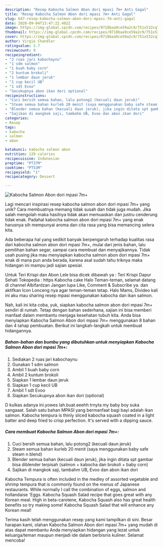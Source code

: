```yaml
---
description: "Resep Kabocha Salmon Abon dori mpasi 7m+ Anti Gagal"
title: "Resep Kabocha Salmon Abon dori mpasi 7m+ Anti Gagal"
slug: 647-resep-kabocha-salmon-abon-dori-mpasi-7m-anti-gagal
date: 2020-09-04T13:47:22.492Z
image: https://img-global.cpcdn.com/recipes/0718baa9ce59a2c9/751x532cq70/kabocha-salmon-abon-dori-mpasi-7m-foto-resep-utama.jpg
thumbnail: https://img-global.cpcdn.com/recipes/0718baa9ce59a2c9/751x532cq70/kabocha-salmon-abon-dori-mpasi-7m-foto-resep-utama.jpg
cover: https://img-global.cpcdn.com/recipes/0718baa9ce59a2c9/751x532cq70/kabocha-salmon-abon-dori-mpasi-7m-foto-resep-utama.jpg
author: Virgie Chandler
ratingvalue: 3.7
reviewcount: 9
recipeingredient:
- "2 ruas jari kabochaynu"
- "1 sdm salmon"
- "1 buah baby corn"
- "2 kuntum brokoli"
- "1 lembar daun jeruk"
- "1 cup kecil UB"
- "1 sdt Evoo"
- "Secukupnya abon ikan dori optional"
recipeinstructions:
- "Cuci bersih semua bahan, lalu potong2 (kecuali daun jeruk)"
- "Steam semua bahan kurleb 20 menit (saya menggunakan baby safe steam n blend)"
- "Blender semua bahan (kecuali daun jeruk), jika ingin ditata spt gambar bisa diblender terpisah (salmon + kabocha dan brokoli + baby corn)"
- "Sajikan di mangkok saji, tambahm UB, Evoo dan abon ikan dori"
categories:
- Resep
tags:
- kabocha
- salmon
- abon

katakunci: kabocha salmon abon 
nutrition: 129 calories
recipecuisine: Indonesian
preptime: "PT37M"
cooktime: "PT53M"
recipeyield: "1"
recipecategory: Dessert

---
```



![Kabocha Salmon Abon dori mpasi 7m+](https://img-global.cpcdn.com/recipes/0718baa9ce59a2c9/751x532cq70/kabocha-salmon-abon-dori-mpasi-7m-foto-resep-utama.jpg)

Lagi mencari inspirasi resep kabocha salmon abon dori mpasi 7m+ yang unik? Cara membuatnya memang tidak susah dan tidak juga mudah. Jika salah mengolah maka hasilnya tidak akan memuaskan dan justru cenderung tidak enak. Padahal kabocha salmon abon dori mpasi 7m+ yang enak harusnya sih mempunyai aroma dan cita rasa yang bisa memancing selera kita.

Ada beberapa hal yang sedikit banyak berpengaruh terhadap kualitas rasa dari kabocha salmon abon dori mpasi 7m+, mulai dari jenis bahan, lalu pemilihan bahan segar, sampai cara membuat dan menyajikannya. Tidak usah pusing jika mau menyiapkan kabocha salmon abon dori mpasi 7m+ enak di mana pun anda berada, karena asal sudah tahu triknya maka hidangan ini mampu jadi sajian spesial.

Untuk Teri Krispi dan Abon Lele bisa dicek dibawah ya : Teri Krispi Dapur Sehati Tokopedia : https Kabocha cake Halo Teman-teman, selamat datang di channel Albifardzan Jangan lupa Like, Comment &amp; Subscribe ya. dan aktifkan Icon Lonceng nya agar teman-teman tetap. Halo Mams, Divideo kali ini aku mau sharing resep mpasi menggunakan kabocha dan ikan salmon.


Nah, kali ini kita coba, yuk, siapkan kabocha salmon abon dori mpasi 7m+ sendiri di rumah. Tetap dengan bahan sederhana, sajian ini bisa memberi manfaat dalam membantu menjaga kesehatan tubuh kita. Anda bisa menyiapkan Kabocha Salmon Abon dori mpasi 7m+ menggunakan 8 bahan dan 4 tahap pembuatan. Berikut ini langkah-langkah untuk membuat hidangannya.

<!--inarticleads1-->

##### Bahan-bahan dan bumbu yang dibutuhkan untuk menyiapkan Kabocha Salmon Abon dori mpasi 7m+:

1. Sediakan 2 ruas jari kabochaynu
1. Gunakan 1 sdm salmon
1. Ambil 1 buah baby corn
1. Ambil 2 kuntum brokoli
1. Siapkan 1 lembar daun jeruk
1. Siapkan 1 cup kecil UB
1. Ambil 1 sdt Evoo
1. Siapkan Secukupnya abon ikan dori (optional)


D kulkas adanya ini.yowes lah.buat.eeehh trnyta my baby boy suka sangaaat. Salah satu bahan MPASI yang bermanfaat bagi bayi adalah ikan salmon. Kabocha tempura is thinly sliced kabocha squash coated in a light batter and deep fried to crisp perfection. It&#39;s served with a dipping sauce. 

<!--inarticleads2-->

##### Cara membuat Kabocha Salmon Abon dori mpasi 7m+:

1. Cuci bersih semua bahan, lalu potong2 (kecuali daun jeruk)
1. Steam semua bahan kurleb 20 menit (saya menggunakan baby safe steam n blend)
1. Blender semua bahan (kecuali daun jeruk), jika ingin ditata spt gambar bisa diblender terpisah (salmon + kabocha dan brokoli + baby corn)
1. Sajikan di mangkok saji, tambahm UB, Evoo dan abon ikan dori


Kabocha Tempura is often included in the medley of assorted vegetable and shrimp tempura that is commonly found on the menus of Japanese restaurants. While normally I call the combination of eggs, salmon and hollandaise &#39;Eggs. Kabocha Squash Salad recipe that goes great with any Korean meal. High in beta-carotene, Kabocha Squash also has great health benefits so try making some! Kabocha Squash Salad that will enhance any Korean meal! 

Terima kasih telah menggunakan resep yang kami tampilkan di sini. Besar harapan kami, olahan Kabocha Salmon Abon dori mpasi 7m+ yang mudah di atas dapat membantu Anda menyiapkan hidangan yang lezat untuk keluarga/teman maupun menjadi ide dalam berbisnis kuliner. Selamat mencoba!
